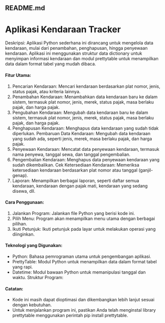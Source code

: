 ## README.md
# Aplikasi Kendaraan Tracker

Deskripsi:
Aplikasi Python sederhana ini dirancang untuk mengelola data kendaraan, mulai dari penambahan, penghapusan, hingga penyewaan kendaraan. Aplikasi ini menggunakan struktur data dictionary untuk menyimpan informasi kendaraan dan modul prettytable untuk menampilkan data dalam format tabel yang mudah dibaca.

#### Fitur Utama:
1. Pencarian Kendaraan: Mencari kendaraan berdasarkan plat nomor, jenis, status pajak, atau kriteria lainnya.
2. Penambahan Kendaraan: Menambahkan data kendaraan baru ke dalam sistem, termasuk plat nomor, jenis, merek, status pajak, masa berlaku pajak, dan harga pajak.
3. Pengubahan Kendaraan: Mengubah data kendaraan baru ke dalam sistem, termasuk plat nomor, jenis, merek, status pajak, masa berlaku pajak, dan harga pajak.
4. Penghapusan Kendaraan: Menghapus data kendaraan yang sudah tidak diperlukan.
Pembaruan Data Kendaraan: Mengubah data kendaraan yang sudah ada, seperti jenis, merek, masa berlaku pajak, dan harga pajak.
5. Penyewaan Kendaraan: Mencatat data penyewaan kendaraan, termasuk nama penyewa, tanggal sewa, dan tanggal pengembalian.
6. Pengembalian Kendaraan: Menghapus data penyewaan kendaraan yang sudah dikembalikan.
Cek Ketersediaan Kendaraan: Memeriksa ketersediaan kendaraan berdasarkan plat nomor atau tanggal (ganjil-genap).
7. Laporan: Menampilkan berbagai laporan, seperti daftar semua kendaraan, kendaraan dengan pajak mati, kendaraan yang sedang disewa, dll.

#### Cara Penggunaan:
1. Jalankan Program: Jalankan file Python yang berisi kode ini.
2. Pilih Menu: Program akan menampilkan menu utama dengan berbagai pilihan.
3. Ikuti Petunjuk: Ikuti petunjuk pada layar untuk melakukan operasi yang diinginkan.

#### Teknologi yang Digunakan:
- Python: Bahasa pemrograman utama untuk pengembangan aplikasi.
- PrettyTable: Modul Python untuk menampilkan data dalam format tabel yang rapi.
- Datetime: Modul bawaan Python untuk memanipulasi tanggal dan waktu.
Struktur Program:

#### Catatan:
- Kode ini masih dapat dioptimasi dan dikembangkan lebih lanjut sesuai dengan kebutuhan.
- Untuk menjalankan program ini, pastikan Anda telah menginstal library prettytable menggunakan perintah pip install prettytable.
